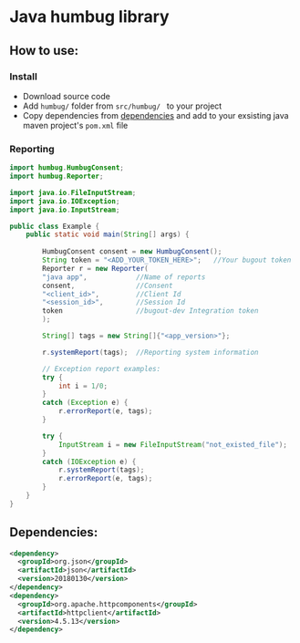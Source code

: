 # Java humbug library

## How to use:
### Install
* Download source code
* Add `humbug/` folder from `src/humbug/ ` to your project
* Copy dependencies from [dependencies](#dependencies) and add to your exsisting 
java maven project's `pom.xml` file

### Reporting
``` java
import humbug.HumbugConsent;
import humbug.Reporter;

import java.io.FileInputStream;
import java.io.IOException;
import java.io.InputStream;

public class Example {
    public static void main(String[] args) {
    
        HumbugConsent consent = new HumbugConsent();    
        String token = "<ADD_YOUR_TOKEN_HERE>";   //Your bugout token
        Reporter r = new Reporter(
        "java app",            //Name of reports
        consent,               //Consent 
        "<client_id>",         //Client Id
        "<session_id>",        //Session Id
        token                  //bugout-dev Integration token
        );

        String[] tags = new String[]{"<app_version>"};

        r.systemReport(tags);  //Reporting system information

        // Exception report examples:
        try {
            int i = 1/0;
        }
        catch (Exception e) {
            r.errorReport(e, tags);
        }

        try {
            InputStream i = new FileInputStream("not_existed_file");
        }
        catch (IOException e) {
            r.systemReport(tags);
            r.errorReport(e, tags);
        }
    }
}
```

## Dependencies:
```xml
<dependency>
  <groupId>org.json</groupId>
  <artifactId>json</artifactId>
  <version>20180130</version>
</dependency>
<dependency>
  <groupId>org.apache.httpcomponents</groupId>
  <artifactId>httpclient</artifactId>
  <version>4.5.13</version>
</dependency>
```
